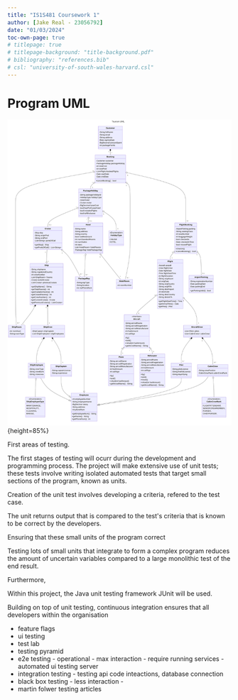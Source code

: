 ```yaml
---
title: "IS1S481 Coursework 1"
author: [Jake Real - 23056792]
date: "01/03/2024"
toc-own-page: true
# titlepage: true
# titlepage-background: "title-background.pdf"
# bibliography: "references.bib"
# csl: "university-of-south-wales-harvard.csl"
---
```


# Program UML

![UML Representation of Program](uml-build-output.png){height=85%}

First areas of testing.


The first stages of testing will ocurr during the development and programming process. The project
will make extensive use of unit tests; these tests involve writing isolated automated tests
that target small sections of the program, known as units.

Creation of the unit test involves developing a criteria, refered to the test case.

The unit returns output
that is compared to the test's criteria that is known to be correct by the developers.

Ensuring that these small units of the program correct

Testing lots of small units that integrate to form a complex program reduces the amount of uncertain 
variables compared to a large monolithic test of the end result.

Furthermore,

Within this project, the Java unit testing framework JUnit will be used.


Building on top of unit testing, continuous integration ensures that all developers within the
organisation 


- feature flags
- ui testing
- test lab
- testing pyramid
- e2e testing - operational - max interaction - require running services - automated ui testing server
- integration testing - testing api code inteactions, database connection 
- black box testing - less interaction - 
- martin folwer testing articles

